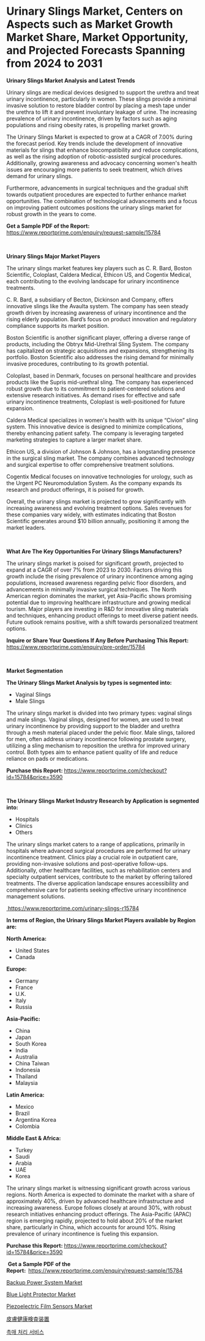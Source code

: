 <p><h1>Urinary Slings Market, Centers on Aspects such as Market Growth Market Share, Market Opportunity, and Projected Forecasts Spanning from 2024 to 2031</h1></p><p><strong>Urinary Slings Market Analysis and Latest Trends</strong></p>
<p><p>Urinary slings are medical devices designed to support the urethra and treat urinary incontinence, particularly in women. These slings provide a minimal invasive solution to restore bladder control by placing a mesh tape under the urethra to lift it and prevent involuntary leakage of urine. The increasing prevalence of urinary incontinence, driven by factors such as aging populations and rising obesity rates, is propelling market growth.</p><p>The Urinary Slings Market is expected to grow at a CAGR of 7.00% during the forecast period. Key trends include the development of innovative materials for slings that enhance biocompatibility and reduce complications, as well as the rising adoption of robotic-assisted surgical procedures. Additionally, growing awareness and advocacy concerning women's health issues are encouraging more patients to seek treatment, which drives demand for urinary slings.</p><p>Furthermore, advancements in surgical techniques and the gradual shift towards outpatient procedures are expected to further enhance market opportunities. The combination of technological advancements and a focus on improving patient outcomes positions the urinary slings market for robust growth in the years to come.</p></p>
<p><strong>Get a Sample PDF of the Report:&nbsp;</strong> <a href="https://www.reportprime.com/enquiry/request-sample/15784">https://www.reportprime.com/enquiry/request-sample/15784</a></p>
<p>&nbsp;</p>
<p><strong>Urinary Slings Major Market Players</strong></p>
<p><p>The urinary slings market features key players such as C. R. Bard, Boston Scientific, Coloplast, Caldera Medical, Ethicon US, and Cogentix Medical, each contributing to the evolving landscape for urinary incontinence treatments.</p><p>C. R. Bard, a subsidiary of Becton, Dickinson and Company, offers innovative slings like the Avaulta system. The company has seen steady growth driven by increasing awareness of urinary incontinence and the rising elderly population. Bard’s focus on product innovation and regulatory compliance supports its market position.</p><p>Boston Scientific is another significant player, offering a diverse range of products, including the Obtryx Mid-Urethral Sling System. The company has capitalized on strategic acquisitions and expansions, strengthening its portfolio. Boston Scientific also addresses the rising demand for minimally invasive procedures, contributing to its growth potential.</p><p>Coloplast, based in Denmark, focuses on personal healthcare and provides products like the Supris mid-urethral sling. The company has experienced robust growth due to its commitment to patient-centered solutions and extensive research initiatives. As demand rises for effective and safe urinary incontinence treatments, Coloplast is well-positioned for future expansion.</p><p>Caldera Medical specializes in women's health with its unique “Civion” sling system. This innovative device is designed to minimize complications, thereby enhancing patient safety. The company is leveraging targeted marketing strategies to capture a larger market share.</p><p>Ethicon US, a division of Johnson & Johnson, has a longstanding presence in the surgical sling market. The company combines advanced technology and surgical expertise to offer comprehensive treatment solutions.</p><p>Cogentix Medical focuses on innovative technologies for urology, such as the Urgent PC Neuromodulation System. As the company expands its research and product offerings, it is poised for growth.</p><p>Overall, the urinary slings market is projected to grow significantly with increasing awareness and evolving treatment options. Sales revenues for these companies vary widely, with estimates indicating that Boston Scientific generates around $10 billion annually, positioning it among the market leaders.</p></p>
<p>&nbsp;</p>
<p><strong>What Are The Key Opportunities For Urinary Slings Manufacturers?</strong></p>
<p><p>The urinary slings market is poised for significant growth, projected to expand at a CAGR of over 7% from 2023 to 2030. Factors driving this growth include the rising prevalence of urinary incontinence among aging populations, increased awareness regarding pelvic floor disorders, and advancements in minimally invasive surgical techniques. The North American region dominates the market, yet Asia-Pacific shows promising potential due to improving healthcare infrastructure and growing medical tourism. Major players are investing in R&D for innovative sling materials and techniques, enhancing product offerings to meet diverse patient needs. Future outlook remains positive, with a shift towards personalized treatment options.</p></p>
<p><strong>Inquire or Share Your Questions If Any Before Purchasing This Report:</strong> <a href="https://www.reportprime.com/enquiry/pre-order/15784">https://www.reportprime.com/enquiry/pre-order/15784</a></p>
<p>&nbsp;</p>
<p><strong>Market Segmentation</strong></p>
<p><strong>The Urinary Slings Market Analysis by types is segmented into:</strong></p>
<p><ul><li>Vaginal Slings</li><li>Male Slings</li></ul></p>
<p><p>The urinary slings market is divided into two primary types: vaginal slings and male slings. Vaginal slings, designed for women, are used to treat urinary incontinence by providing support to the bladder and urethra through a mesh material placed under the pelvic floor. Male slings, tailored for men, often address urinary incontinence following prostate surgery, utilizing a sling mechanism to reposition the urethra for improved urinary control. Both types aim to enhance patient quality of life and reduce reliance on pads or medications.</p></p>
<p><strong>Purchase this Report:&nbsp;</strong><a href="https://www.reportprime.com/checkout?id=15784&price=3590">https://www.reportprime.com/checkout?id=15784&price=3590</a></p>
<p>&nbsp;</p>
<p><strong>The Urinary Slings Market Industry Research by Application is segmented into:</strong></p>
<p><ul><li>Hospitals</li><li>Clinics</li><li>Others</li></ul></p>
<p><p>The urinary slings market caters to a range of applications, primarily in hospitals where advanced surgical procedures are performed for urinary incontinence treatment. Clinics play a crucial role in outpatient care, providing non-invasive solutions and post-operative follow-ups. Additionally, other healthcare facilities, such as rehabilitation centers and specialty outpatient services, contribute to the market by offering tailored treatments. The diverse application landscape ensures accessibility and comprehensive care for patients seeking effective urinary incontinence management solutions.</p></p>
<p><a href="https://www.reportprime.com/urinary-slings-r15784">&nbsp;https://www.reportprime.com/urinary-slings-r15784</a></p>
<p><strong>In terms of Region, the Urinary Slings Market Players available by Region are:</strong></p>
<p>
    <p> <strong> North America: </strong>
        <ul>
            <li>United States</li>
            <li>Canada</li>
        </ul>
        </p> 
    <p> <strong> Europe: </strong>
        <ul>
            <li>Germany</li>
            <li>France</li>
            <li>U.K.</li>
            <li>Italy</li>
            <li>Russia</li>
        </ul>
        </p> 
    <p> <strong> Asia-Pacific: </strong>
        <ul>
            <li>China</li>
            <li>Japan</li>
            <li>South Korea</li>
            <li>India</li>
            <li>Australia</li>
            <li>China Taiwan</li>
            <li>Indonesia</li>
            <li>Thailand</li>
            <li>Malaysia</li>
        </ul>
        </p> 
    <p> <strong> Latin America: </strong>
        <ul>
            <li>Mexico</li>
            <li>Brazil</li>
            <li>Argentina Korea</li>
            <li>Colombia</li>
        </ul>
        </p> 
    <p> <strong> Middle East & Africa: </strong>
        <ul>
            <li>Turkey</li>
            <li>Saudi</li>
            <li>Arabia</li>
            <li>UAE</li>
            <li>Korea</li>
        </ul>
    </p>
    </p>
<p><p>The urinary slings market is witnessing significant growth across various regions. North America is expected to dominate the market with a share of approximately 40%, driven by advanced healthcare infrastructure and increasing awareness. Europe follows closely at around 30%, with robust research initiatives enhancing product offerings. The Asia-Pacific (APAC) region is emerging rapidly, projected to hold about 20% of the market share, particularly in China, which accounts for around 10%. Rising prevalence of urinary incontinence is fueling this expansion.</p></p>
<p><strong>Purchase this Report: </strong><a href="https://www.reportprime.com/checkout?id=15784&price=3590">https://www.reportprime.com/checkout?id=15784&price=3590</a></p>
<p>&nbsp;<strong>Get a Sample PDF of the Report:&nbsp;&nbsp;</strong><a href="https://www.reportprime.com/enquiry/request-sample/15784">https://www.reportprime.com/enquiry/request-sample/15784</a></p>
<p><strong></strong></p>
<p><p><a href="https://www.linkedin.com/pulse/how-backup-power-system-market-changing-from-2024-2031-1ogaf?trackingId=SRX1lV3qQ0uj%2BK0dbN%2B%2BpA%3D%3D">Backup Power System Market</a></p><p><a href="https://medium.com/@KevinNorth98/the-global-blue-light-protector-market-is-at-the-forefront-of-innovation-driving-rapid-industry-e07a6df2e0cf">Blue Light Protector Market</a></p><p><a href="https://medium.com/@dorothybrooks53/the-global-piezoelectric-film-sensors-market-identifies-drivers-restraints-opportunities-and-2079a261c6e5">Piezoelectric Film Sensors Market</a></p><p><a href="https://medium.com/@shepardelmer/skin-health-testing-equipment-market-%E3%81%AF-%E3%82%B3%E3%82%B9%E3%83%88%E7%AE%A1%E7%90%86%E3%81%A8%E5%8A%B9%E7%8E%87%E5%90%91%E4%B8%8A%E3%82%92%E5%84%AA%E5%85%88%E3%81%97%E3%81%BE%E3%81%99-%E3%81%95%E3%82%89%E3%81%AB-%E5%A0%B1%E5%91%8A%E6%9B%B8%E3%81%AF%E5%B8%82%E5%A0%B4%E3%81%AE%E9%9C%80%E8%A6%81%E9%9D%A2%E3%81%A8%E4%BE%9B%E7%B5%A6%E9%9D%A2%E3%81%AE%E4%B8%A1%E6%96%B9%E3%82%92%E3%82%AB%E3%83%90%E3%83%BC%E3%81%97%E3%81%A6%E3%81%84%E3%81%BE%E3%81%99-skin-025b6e3c0bb8">皮膚健康検査装置</a></p><p><a href="https://medium.com/@kelvinfeenrey98677/catalyst-handling-service-market-%EC%9D%98-%EA%B8%80%EB%A1%9C%EB%B2%8C-%EC%8B%9C%EC%9E%A5-%EA%B0%9C%EC%9A%94%EB%8A%94-%EC%A0%84-%EC%84%B8%EA%B3%84-%EB%B0%8F-%EC%A3%BC%EC%9A%94-%EC%8B%9C%EC%9E%A5%EC%9D%98-%EC%82%B0%EC%97%85%EC%97%90-%EC%98%81%ED%96%A5%EC%9D%84-%EB%AF%B8%EC%B9%98%EB%8A%94-%EC%A3%BC%EC%9A%94-%ED%8A%B8%EB%A0%8C%EB%93%9C%EC%97%90-%EB%8C%80%ED%95%9C-%EB%8F%85%ED%8A%B9%ED%95%9C-%EA%B4%80%EC%A0%90%EC%9D%84-%EC%A0%9C%EA%B3%B5%ED%95%A9%EB%8B%88%EB%8B%A4-49910a7eeb3a?postPublishedType=initial">촉매 처리 서비스</a></p></p>